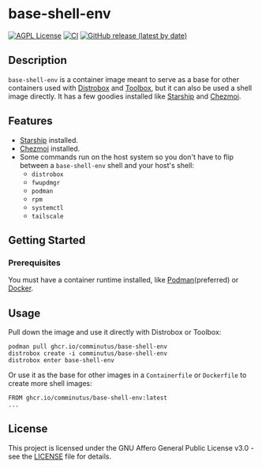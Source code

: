 # base-shell-env
[![AGPL License](https://img.shields.io/badge/license-AGPL-blue.svg)](https://www.gnu.org/licenses/agpl-3.0.html)
[![CI](https://github.com/comminutus/base-shell-env/actions/workflows/ci.yaml/badge.svg)](https://github.com/comminutus/base-shell-env/actions/workflows/ci.yaml)
[![GitHub release (latest by date)](https://img.shields.io/github/v/release/comminutus/base-shell-env)](https://github.com/comminutus/base-shell-env/releases/latest)

## Description
`base-shell-env` is a container image meant to serve as a base for other containers used with [Distrobox](https://github.com/89luca89/distrobox) and [Toolbox](https://github.com/containers/toolbox), but it can also be used a shell image directly.  It has a few goodies installed like [Starship](https://github.com/starship/starship) and [Chezmoi](https://github.com/twpayne/chezmoi).

## Features
- [Starship](https://github.com/starship/starship) installed.
- [Chezmoi](https://github.com/twpayne/chezmoi) installed.
- Some commands run on the host system so you don't have to flip between a `base-shell-env` shell and your host's shell:
  - `distrobox`
  - `fwupdmgr`
  - `podman`
  - `rpm`
  - `systemctl`
  - `tailscale`


## Getting Started

### Prerequisites

You must have a container runtime installed, like [Podman](https://github.com/containers/podman)(preferred) or [Docker](https://github.com/docker-library/docker).

## Usage

Pull down the image and use it directly with Distrobox or Toolbox:
```
podman pull ghcr.io/comminutus/base-shell-env 
distrobox create -i comminutus/base-shell-env
distrobox enter base-shell-env
```

Or use it as the base for other images in a `Containerfile` or `Dockerfile` to create more shell images:
```
FROM ghcr.io/comminutus/base-shell-env:latest
...
```

## License

This project is licensed under the GNU Affero General Public License v3.0 - see the [LICENSE](LICENSE) file for details.
